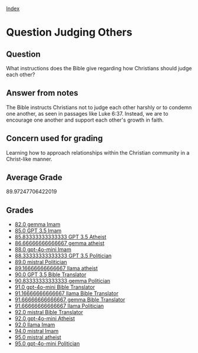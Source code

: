 
[Index](../../index.md)
# Question Judging Others
## Question
What instructions does the Bible give regarding how Christians should judge each other?

## Answer from notes
The Bible instructs Christians not to judge each other harshly or to condemn one another, as seen in passages like Luke 6:37. Instead, we are to encourage one another and support each other's growth in faith.

## Concern used for grading
Learning how to approach relationships within the Christian community in a Christ-like manner.

## Average Grade
89.97247706422019

## Grades
 * [82.0 gemma Imam](../answers/gemma_Imam/Judging_Others.md)
 * [85.0 GPT 3.5 Imam](../answers/GPT_3.5_Imam/Judging_Others.md)
 * [85.83333333333333 GPT 3.5 Atheist](../answers/GPT_3.5_Atheist/Judging_Others.md)
 * [86.66666666666667 gemma atheist](../answers/gemma_atheist/Judging_Others.md)
 * [88.0 gpt-4o-mini Imam](../answers/gpt-4o-mini_Imam/Judging_Others.md)
 * [88.33333333333333 GPT 3.5 Politician](../answers/GPT_3.5_Politician/Judging_Others.md)
 * [89.0 mistral Politician](../answers/mistral_Politician/Judging_Others.md)
 * [89.16666666666667 llama atheist](../answers/llama_atheist/Judging_Others.md)
 * [90.0 GPT 3.5 Bible Translator](../answers/GPT_3.5_Bible_Translator/Judging_Others.md)
 * [90.83333333333333 gemma Politician](../answers/gemma_Politician/Judging_Others.md)
 * [91.0 gpt-4o-mini Bible Translator](../answers/gpt-4o-mini_Bible_Translator/Judging_Others.md)
 * [91.16666666666667 llama Bible Translator](../answers/llama_Bible_Translator/Judging_Others.md)
 * [91.66666666666667 gemma Bible Translator](../answers/gemma_Bible_Translator/Judging_Others.md)
 * [91.66666666666667 llama Politician](../answers/llama_Politician/Judging_Others.md)
 * [92.0 mistral Bible Translator](../answers/mistral_Bible_Translator/Judging_Others.md)
 * [92.0 gpt-4o-mini Atheist](../answers/gpt-4o-mini_Atheist/Judging_Others.md)
 * [92.0 llama Imam](../answers/llama_Imam/Judging_Others.md)
 * [94.0 mistral Imam](../answers/mistral_Imam/Judging_Others.md)
 * [95.0 mistral atheist](../answers/mistral_atheist/Judging_Others.md)
 * [95.0 gpt-4o-mini Politician](../answers/gpt-4o-mini_Politician/Judging_Others.md)
